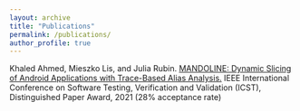 ```yaml
---
layout: archive
title: "Publications"
permalink: /publications/
author_profile: true
---
```


Khaled Ahmed, Mieszko Lis, and Julia Rubin. [MANDOLINE: Dynamic Slicing of Android Applications with Trace-Based Alias Analysis.](https://www.ece.ubc.ca/~mjulia/publications/Mandoline_2021.pdf) IEEE International Conference on Software Testing, Verification and Validation (ICST), Distinguished Paper Award, 2021 (28% acceptance rate)

